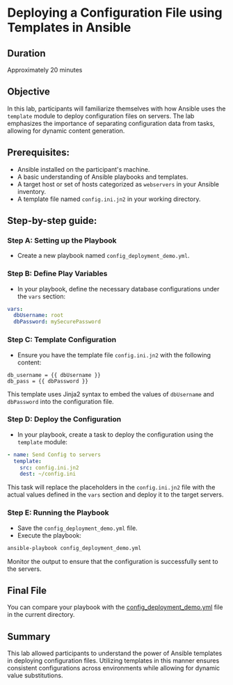 # Deploying a Configuration File using Templates in Ansible

## Duration

Approximately 20 minutes

## Objective

In this lab, participants will familiarize themselves with how Ansible uses the `template` module to deploy configuration files on servers. The lab emphasizes the importance of separating configuration data from tasks, allowing for dynamic content generation.

## Prerequisites:

- Ansible installed on the participant's machine.
- A basic understanding of Ansible playbooks and templates.
- A target host or set of hosts categorized as `webservers` in your Ansible inventory.
- A template file named `config.ini.jn2` in your working directory.

## Step-by-step guide:

### Step A: Setting up the Playbook

- Create a new playbook named `config_deployment_demo.yml`.

### Step B: Define Play Variables

- In your playbook, define the necessary database configurations under the `vars` section:

```yaml
vars:
  dbUsername: root
  dbPassword: mySecurePassword
```

### Step C: Template Configuration

- Ensure you have the template file `config.ini.jn2` with the following content:

```
db_username = {{ dbUsername }}
db_pass = {{ dbPassword }}
```

This template uses Jinja2 syntax to embed the values of `dbUsername` and `dbPassword` into the configuration file.

### Step D: Deploy the Configuration

- In your playbook, create a task to deploy the configuration using the `template` module:

```yaml
- name: Send Config to servers
  template:
    src: config.ini.jn2
    dest: ~/config.ini
```

This task will replace the placeholders in the `config.ini.jn2` file with the actual values defined in the `vars` section and deploy it to the target servers.

### Step E: Running the Playbook

- Save the `config_deployment_demo.yml` file.
- Execute the playbook:

```bash
ansible-playbook config_deployment_demo.yml
```

Monitor the output to ensure that the configuration is successfully sent to the servers.

## Final File

You can compare your playbook with the [config_deployment_demo.yml](config_deployment_demo.yml) file in the current directory.

## Summary

This lab allowed participants to understand the power of Ansible templates in deploying configuration files. Utilizing templates in this manner ensures consistent configurations across environments while allowing for dynamic value substitutions.